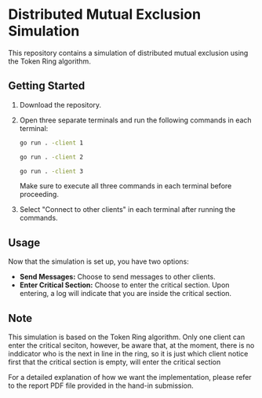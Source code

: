 # Distributed Mutual Exclusion Simulation

This repository contains a simulation of distributed mutual exclusion using the Token Ring algorithm.

## Getting Started

1. Download the repository.
2. Open three separate terminals and run the following commands in each terminal:

    ```bash
    go run . -client 1
    ```
    ```bash
    go run . -client 2
    ```
    ```bash
    go run . -client 3
    ```
   Make sure to execute all three commands in each terminal before proceeding.

3. Select "Connect to other clients" in each terminal after running the commands.

## Usage

Now that the simulation is set up, you have two options:

- **Send Messages:** Choose to send messages to other clients.
- **Enter Critical Section:** Choose to enter the critical section. Upon entering, a log will indicate that you are inside the critical section.

## Note

This simulation is based on the Token Ring algorithm. Only one client can enter the critical seciton, however, be aware that, at the moment, there is no inddicator who is the next in line in the ring, so it is just which client notice first that the critical section is empty, will enter the critical section

For a detailed explanation of how we want the implementation, please refer to the report PDF file provided in the hand-in submission.



